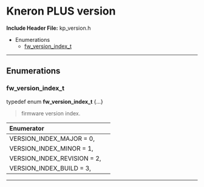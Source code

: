 # Kneron PLUS version




**Include Header File:**  kp_version.h

- Enumerations
    - [ fw_version_index_t](#fw_version_index_t)


---




## **Enumerations**
### **fw_version_index_t**
typedef enum **fw_version_index_t** {...}
> firmware version index.

| Enumerator | |
|:---|:--- |
|VERSION_INDEX_MAJOR = 0,| |
|VERSION_INDEX_MINOR = 1,| |
|VERSION_INDEX_REVISION = 2,| |
|VERSION_INDEX_BUILD = 3,| |


---
